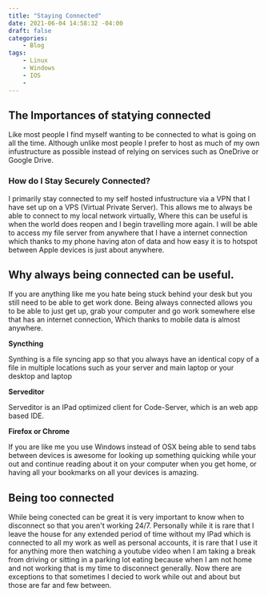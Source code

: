 ```yaml
---
title: "Staying Connected"
date: 2021-06-04 14:58:32 -04:00
draft: false
categories:
    - Blog
tags:
    - Linux
    - Windows
    - IOS
    - 
---
```


## The Importances of statying connected
Like most people I find myself wanting to be connected to what is going on all the time. Although unlike most people I prefer to host as much of my own infustructure as possible instead of relying on services such as OneDrive or Google Drive.

### How do I Stay Securely Connected?
I primarily stay connected to my self hosted infustructure via a VPN that I have set up on a VPS (Virtual Private Server). This allows me to always be able to connect to my local network virtually, Where this can be useful is when the world does reopen and I begin travelling more again. I will be able to access my file server from anywhere that I have a internet connection which thanks to my phone having aton of data and how easy it is to hotspot between Apple devices is just about anywhere.

## Why always being connected can be useful.
If you are anything like me you hate being stuck behind your desk but you still need to be able to get work done. Being always connected allows you to be able to just get up, grab your computer and go work somewhere else that has an internet connection, Which thanks to mobile data is almost anywhere.

__Syncthing__

Synthing is a file syncing app so that you always have an identical copy of a file in multiple locations such as your server and main laptop or your desktop and laptop

__Serveditor__

Serveditor is an IPad optimized client for Code-Server, which is an web app based IDE.

__Firefox or Chrome__

If you are like me you use Windows instead of OSX being able to send tabs between devices is awesome for looking up something quicking while your out and continue reading about it on your computer when you get home, or having all your bookmarks on all your devices is amazing.

## Being too connected
While being conected can be great it is very important to know when to disconnect so that you aren't working 24/7. Personally while it is rare that I leave the house for any extended period of time without my IPad which is connected to all my work as well as personal accounts, it is rare that I use it for anything more then watching a youtube video when I am taking a break from driving or sitting in a parking lot eating because when I am not home and not working that is my time to disconnect generally. Now there are exceptions to that sometimes I decied to work while out and about but those are far and few between.